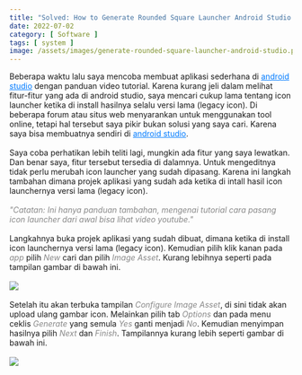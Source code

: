```yaml
---
title: "Solved: How to Generate Rounded Square Launcher Android Studio Legacy Icon"
date: 2022-07-02
category: [ Software ]
tags: [ system ]
image: /assets/images/generate-rounded-square-launcher-android-studio.png
---
```

Beberapa waktu lalu saya mencoba membuat aplikasi sederhana di <a href="https://developer.android.com/studio" style="color:#007bff;">android studio</a> dengan panduan video tutorial. Karena kurang jeli dalam melihat fitur-fitur yang ada di android studio, saya mencari cukup lama tentang icon launcher ketika di install hasilnya selalu versi lama (legacy icon). Di beberapa forum atau situs web menyarankan untuk menggunakan tool online, tetapi hal tersebut saya pikir bukan solusi yang saya cari. Karena saya bisa membuatnya sendiri di <a href="https://inkscape.org" style="color:#007bff;">android studio</a>.<br/>
<br/>
Saya coba perhatikan lebih teliti lagi, mungkin ada fitur yang saya lewatkan. Dan benar saya, fitur tersebut tersedia di dalamnya. Untuk mengeditnya tidak perlu merubah icon launcher yang sudah dipasang. Karena ini langkah tambahan dimana projek aplikasi yang sudah ada ketika di intall hasil icon launchernya versi lama (legacy icon).<br/>
<br/>
<i style="color:#888;">"Catatan: Ini hanya panduan tambahan, mengenai tutorial cara pasang icon launcher dari awal bisa lihat video youtube."</i><br/>
<br/>
Langkahnya buka projek aplikasi yang sudah dibuat, dimana ketika di install icon launchernya versi lama (legacy icon). Kemudian pilih klik kanan pada <i style="color:#888;">app</i> pilih <i style="color:#888;">New</i> cari dan pilih <i style="color:#888;">Image Asset</i>. Kurang lebihnya seperti pada tampilan gambar di bawah ini.<br/>
<br/>
<img class="img-post" src="{{site.baseurl}}/assets/images/app-new-image-asset-android-studio.jpg"><br/>
<br/>
Setelah itu akan terbuka tampilan <i style="color:#888;">Configure Image Asset</i>, di sini tidak akan upload ulang gambar icon. Melainkan pilih tab <i style="color:#888;">Options</i> dan pada menu ceklis <i style="color:#888;">Generate</i> yang semula <i style="color:#888;">Yes</i> ganti menjadi <i style="color:#888;">No</i>. Kemudian menyimpan hasilnya pilih <i style="color:#888;">Next</i> dan <i style="color:#888;">Finish</i>. Tampilannya kurang lebih seperti gambar di bawah ini.<br/>
<br/>
<img class="img-post" src="{{site.baseurl}}/assets/images/configure-image-asset-android-studio.png"><br/>
<br/>
